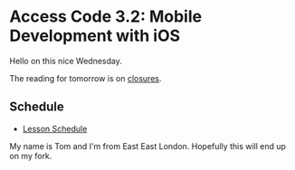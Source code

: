 # Access Code 3.2: Mobile Development with iOS

Hello on this nice Wednesday.

The reading for tomorrow is on [closures](/lessons/closures-two).

## Schedule

- [Lesson Schedule](schedule.md)

My name is Tom and I'm from East East London.
Hopefully this will end up on  my fork.

